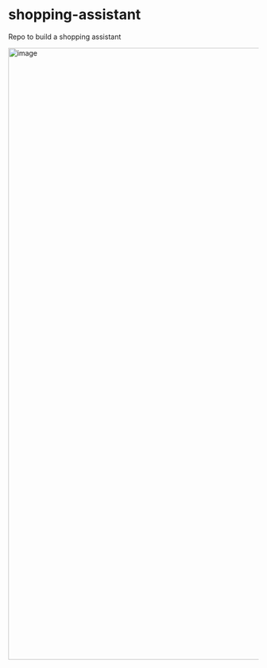# shopping-assistant
Repo to build a shopping assistant

<img width="1231" alt="image" src="https://github.com/parker84/shopping-assistant/assets/12496987/05f3de72-6d4e-4385-8aa0-b34b6fd53ea3">
